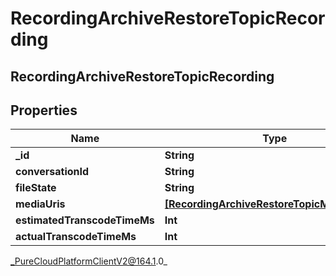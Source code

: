 # RecordingArchiveRestoreTopicRecording

## RecordingArchiveRestoreTopicRecording

## Properties

|Name | Type | Description | Notes|
|------------ | ------------- | ------------- | -------------|
| **_id** | **String** |  | [optional] |
| **conversationId** | **String** |  | [optional] |
| **fileState** | **String** |  | [optional] |
| **mediaUris** | [**[RecordingArchiveRestoreTopicMediaResult]**]([RecordingArchiveRestoreTopicMediaResult]) |  | [optional] |
| **estimatedTranscodeTimeMs** | **Int** |  | [optional] |
| **actualTranscodeTimeMs** | **Int** |  | [optional] |



_PureCloudPlatformClientV2@164.1.0_
